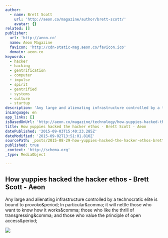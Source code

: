 ```yaml
---
author:
  - name: Brett Scott
    url: 'http://aeon.co/magazine/author/brett-scott/'
    avatar: {}
related: []
publisher:
  url: 'http://aeon.co'
  name: Aeon Magazine
  favicon: 'http://cdn-static-mag.aeon.co/favicon.ico'
  domain: aeon.co
keywords:
  - hacker
  - hacking
  - gentrification
  - computer
  - impulse
  - spirit
  - gentrified
  - systems
  - culture
  - startup
description: 'Any large and alienating infrastructure controlled by a technocratic elite is bound to provoke. In particular, it will nettle those who want to know how it works, those who like the thrill of transgressing, and those who value the principle of open access.'
inLanguage: en
app_links: []
isBasedOnUrl: 'http://aeon.co/magazine/technology/how-yuppies-hacked-the-original-hacker-ethos/'
title: How yuppies hacked the hacker ethos - Brett Scott - Aeon
datePublished: '2015-09-03T15:40:23.285Z'
dateModified: '2015-09-02T13:51:01.810Z'
sourcePath: _posts/2015-08-29-how-yuppies-hacked-the-hacker-ethos-brett-scott-aeon.md
published: true
_context: 'http://schema.org'
_type: MediaObject

---
```

<article style=""><h1>How yuppies hacked the hacker ethos - Brett Scott - Aeon</h1><p>Any large and alienating infrastructure controlled by a technocratic elite is bound to provoke&amp;period; In particular&amp;comma; it will nettle those who want to know how it works&amp;comma; those who like the thrill of transgressing&amp;comma; and those who value the principle of open access&amp;period;</p><img src="http://cdn-imgs-mag.aeon.co/images/2015/07/00192327-960x601.jpg" /></article>